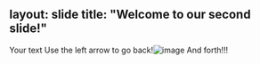 layout: slide
title: "Welcome to our second slide!"
---
Your text
Use the left arrow to go back!![image](https://user-images.githubusercontent.com/1853254/168987567-0a746161-559d-485b-95cf-2029637e5009.png)
And forth!!!
